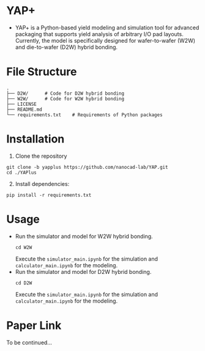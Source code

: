 # YAP+
- YAP+ is a Python-based yield modeling and simulation tool for advanced packaging that supports yield analysis of arbitrary I/O pad layouts. Currently, the model is specifically designed for wafer-to-wafer (W2W) and die-to-wafer (D2W) hybrid bonding.
# File Structure
```
.
├── D2W/      # Code for D2W hybrid bonding
├── W2W/      # Code for W2W hybrid bonding
├── LICENSE
├── README.md
└── requirements.txt    # Requirements of Python packages
```

# Installation
1. Clone the repository
```
git clone -b yapplus https://github.com/nanocad-lab/YAP.git
cd ./YAPlus
```
2. Install dependencies:
```
pip install -r requirements.txt
```

# Usage
- Run the simulator and model for W2W hybrid bonding.
  ```
  cd W2W
  ```
  Execute the `simulator_main.ipynb` for the simulation and `calculator_main.ipynb` for the modeling.
- Run the simulator and model for D2W hybrid bonding.
  ```
  cd D2W
  ```
  Execute the `simulator_main.ipynb` for the simulation and `calculator_main.ipynb` for the modeling.


# Paper Link
To be continued...
